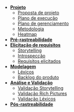 - [**Projeto**](/pages/proposta.md)
    - [Proposta de projeto](/pages/proposta.md)
    - [Plano de execução](/pages/planejamento-entregas.md)
    - [Plano de gerenciamento](/pages/plano-gerenciamento.md)
    - [Metodologia](/pages/metodologia.md)
    - [Heatmap](/pages/heatmap.md)
- [**Pré-rastreabilidade**](/pages/pre-rastreabilidade/rich-picture.md)
- [**Elicitação de requisitos**](/pages/elicitacao/storytelling.md)
    - [Storytelling](/pages/elicitacao/storytelling.md)
    - [Introspecção](/pages/elicitacao/introspeccao.md)
    - [Requisitos elicitados](/pages/elicitacao/requisitos-total.md)
- [**Modelagem**](/pages/modelagem/lexicos.md)
    - [Léxicos](/pages/modelagem/lexicos.md)
    - [Backlog do produto](/pages/modelagem/backlog.md)
- [**Análise e Validação**](/pages/analise/validar-storytelling.md)
    - [Validação Storytelling](/pages/analise/validar-storytelling.md)
    - [Validação Rich Pictures](/pages/analise/validar-rich-picture.md)
    - [Validação Léxicos](/pages/analise/validar-lexicos.md)
- [**Pós-rastreabilidade**](/pages/pos-rastreabilidade/backward.md)

<!-- - [**Modelagem**](/pages/modelagem/lexicos.md)
    - [Casos de Uso - UC's](/pages/modelagem/casos-uso.md
    - [Especificação dos UC's](/pages/modelagem/especificacao-uc.md)
    - [Backlog do produto](/pages/modelagem/backlog.md)
        - [Épicos](/pages/modelagem/epicos.md)
        - [Histórias de usuário](/pages/modelagem/historia-usuario.md)
- [**Pós-rastreabilidade**](/pages/pos-rastreabilidade/backward.md) -->
